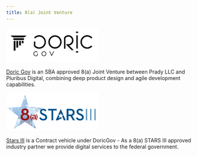 ```yaml
---
title: 8(a) Joint Venture
---
```

<div class="row">
  <div class="col col-12 col-md-4 text-center">
    <img src="/img/partnerships/doric-gov.png" alt="DoricGov logo" style="width: 250px; height: 95px;" />
  </div>
  <div class="col col-12 col-md-6">
    <p class="pl-3"><a href="http://doricgov.com">Doric Gov</a> is an SBA approved 8(a) Joint Venture between Prady LLC and Pluribus Digital, combining deep product design and agile development capabilities.</p>
  </div>
</div>
<div class="row" style="margin-top: 1em;">
  <div class="col col-12 col-md-4 text-center">
    <img src="/img/partnerships/GSA-STARS-III-logo.png" alt="Stars 3 logo" style="width: 250px; height: 103px;" />
  </div>
  <div class="col col-12 col-md-6">
    <p class="pl-3"><a href="http://doricgov.com">Stars III</a> is a Contract vehicle under DoricGov -  As a 8(a) STARS III approved industry partner we provide digital services to the federal government.</p>
  </div>
</div>